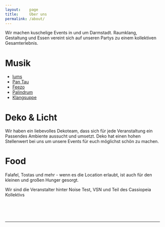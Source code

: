 ```yaml
---
layout:    page
title:     Über uns
permalink: /about/
---
```


Wir machen kuschelige Events in und um Darmstadt.
Raumklang, Gestaltung und Essen vereint sich auf unseren Partys zu einem kollektiven Gesamterlebnis.

# Musik
* <a href="https://soundcloud.com/lumsdnb">lums</a>
* <a href="https://soundcloud.com/pan_tau">Pan Tau</a>
* <a href="https://soundcloud.com/feezo_betrugo">Feezo</a>
* <a href="https://soundcloud.com/palindrum_pnd">Palindrum</a>
* <a href="https://soundcloud.com/klangsuppe">Klangsuppe</a>

# Deko & Licht
Wir haben ein liebevolles Dekoteam, dass sich für jede Veranstaltung ein Passendes Ambiente aussucht und umsetzt. Deko hat einen hohen Stellenwert bei uns um unsere Events für euch möglichst schön zu machen.


# Food
Falafel, Tostas und mehr - wenn es die Location erlaubt, ist auch für den kleinen und großen Hunger gesorgt.


Wir sind die Veranstalter hinter Noise Test, VSN und Teil des Cassiopeia Kollektivs

<br/>
<br/>
<br/>
<hr>

<div style="font-size: 2.73em; text-align:center;">
  <a href="https://soundcloud.com/audiovsn">
    <i class="fab fa-soundcloud"></i>
  </a>
  <a href="https://instagram.com/audiovsn">
    <i class="fab fa-instagram"></i>
  </a>
  <a href="https://facebook.com/audiovsn">
    <i class="fab fa-facebook"></i>
  </a>
</div>
